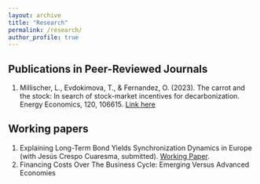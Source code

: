 ```yaml
---
layout: archive
title: "Research"
permalink: /research/
author_profile: true
---
```


## Publications in Peer-Reviewed Journals 

1. Millischer, L., Evdokimova, T., & Fernandez, O. (2023). The carrot and the stock: In search of stock-market incentives for decarbonization. Energy Economics, 120, 106615. [Link here](https://www.sciencedirect.com/science/article/pii/S0140988323001135)


## Working papers

1. Explaining Long-Term Bond Yields Synchronization Dynamics in Europe (with Jesús Crespo Cuaresma, submitted). [Working Paper](https://github.com/oscarfergue98/research_files/blob/acb5e166c7a4ce2fc6ad336cfa3535f775a5ee0a/Crespo_Fernandez_2023.pdf). 
2. Financing Costs Over The Business Cycle: Emerging Versus Advanced Economies